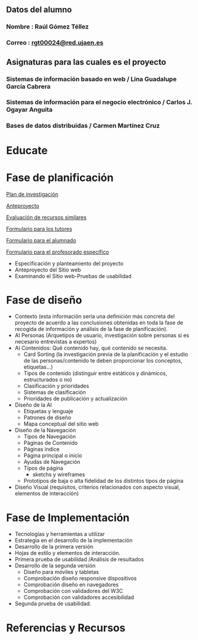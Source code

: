 ## Datos del alumno
### Nombre : Raúl Gómez Téllez
### Correo : rgt00024@red.ujaen.es
## Asignaturas para las cuales es el proyecto
### Sistemas de información basado en web / Lina Guadalupe García Cabrera
### Sistemas de información para el negocio electrónico / Carlos J. Ogayar Anguita
### Bases de datos distribuidas / Carmen Martínez Cruz
# Educate
# Fase de planificación
[Plan de investigación](https://docs.google.com/document/d/18dmkgkjxvY4lUFXVq2Bpp2sUPAVqTZlLHitHpwO0qps/edit?usp=sharing/)

[Anteproyecto](https://docs.google.com/document/d/1evi3MdQA4qhZKojl-VR4LzMeQ9I7T7qBFUSBbs-v6-M/edit?usp=drive_link)

[Evaluación de recursos similares]()

[Formulario para los tutores](https://forms.gle/6rkERFuoZKn2x1Cp7)

[Formulario para el alumnado](https://forms.gle/D2TQ5dYfyTtjJk9H7)

[Formulario para el profesorado específico](https://forms.gle/BpQGvdqYw5tT3YAE7)


- Especificación y planteamiento del proyecto
- Anteproyecto del Sitio web
- Examinando el Sitio web-Pruebas de usabilidad
# Fase de diseño
- Contexto (esta información sería una definición más concreta del proyecto de acuerdo a las conclusiones obtenidas en toda la fase de recogida de información y análisis de la fase de planificación).
- AI Personas (Arquetipos de usuario, investigación sobre personas si es necesario entrevistas a expertos)
- AI Contenidos: Qué contenido hay, qué contenido se necesita.
  - Card Sorting (la investigación previa de la planificación y el estudio de las personas/contenido te deben proporcionar los conceptos, etiquetas...)
  - Tipos de contenido (distinguir entre estáticos y dinámicos, estructurados o no)
  - Clasificación y prioridades 
  - Sistemas de clasificación 
  - Prioridades de publicación y actualización
- Diseño de la AI
  - Etiquetas y lenguaje
  - Patrones de diseño
  - Mapa conceptual del sitio web
- Diseño de la Navegación
  - Tipos de Navegación
  - Páginas de Contenido
  - Páginas índice
  - Página principal o inicio
  - Ayudas de Navegación
  - Tipos de página
    - sketchs y wireframes
  - Prototipos de baja o alta fidelidad de los distintos tipos de página
- Diseño Visual (requisitos, criterios relacionados con aspecto visual, elementos de interacción)

# Fase de Implementación
- Tecnologías y herramientas a utilizar
- Estrategia en el desarrollo de la implementación
- Desarrollo de la primera versión
- Hojas de estilo y elementos de interacción.
- Primera prueba de usabilidad /Análisis de resultados
- Desarrollo de la segunda versión
  - Diseño para móviles y tabletas
  - Comprobación diseño responsive dispositivos
  - Comprobación diseño en navegadores
  - Comprobación con validadores del W3C
  - Comprobación con validadores accesibilidad
- Segunda prueba de usabilidad.

# Referencias y Recursos
